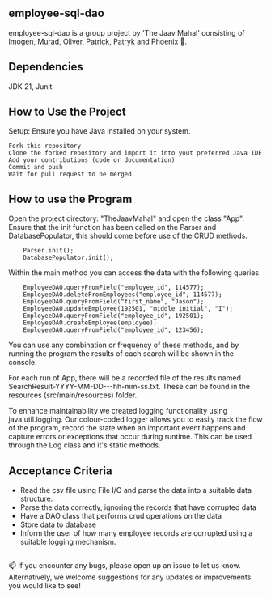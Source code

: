 ## employee-sql-dao
employee-sql-dao is a group project by 'The Jaav Mahal' consisting of Imogen, Murad, Oliver, Patrick, Patryk and Phoenix 👋.

## Dependencies

JDK 21, Junit


## How to Use the Project 

Setup: Ensure you have Java installed on your system. 

    Fork this repository
    Clone the forked repository and import it into yout preferred Java IDE
    Add your contributions (code or documentation)
    Commit and push
    Wait for pull request to be merged

## How to use the Program 

Open the project directory: "TheJaavMahal" and open the class "App". Ensure that the init function has been called on the Parser and DatabasePopulator, this should come before use of the CRUD methods.

```
    Parser.init();
    DatabasePopulator.init();
```

Within the main method you can access the data with the following queries.
```
    EmployeeDAO.queryFromField("employee_id", 114577);
    EmployeeDAO.deleteFromEmployees("employee_id", 114577);
    EmployeeDAO.queryFromField("first_name", "Jason");
    EmployeeDAO.updateEmployee(192501, "middle_initial", "I");
    EmployeeDAO.queryFromField("employee_id", 192501);
    EmployeeDAO.createEmployee(employee);
    EmployeeDAO.queryFromField("employee_id", 123456);
```
You can use any combination or frequency of these methods, and by running the program the results of each search will be shown in the console.

For each run of App, there will be a recorded file of the results named SearchResult-YYYY-MM-DD---hh-mm-ss.txt. These can be found in the resources (src/main/resources) folder.

To enhance maintainability we created logging functionality using java.util.logging. Our colour-coded logger allows you to easily track the flow of the program, record the state when an important event happens and capture errors or exceptions that occur during runtime. This can be used through the Log class and it's static methods.

##  

## Acceptance Criteria
- Read the csv file using File I/O and parse the data into a suitable data structure.
- Parse the data correctly, ignoring the records that have corrupted data
- Have a DAO class that performs crud operations on the data
- Store data to database
- Inform the user of how many employee records are corrupted using a suitable logging mechanism.

##  

📫 If you encounter any bugs, please open up an issue to let us know.
Alternatively, we welcome suggestions for any updates or improvements you would like to see! 
